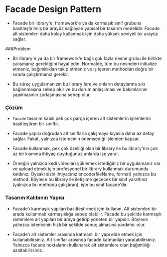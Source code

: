 # Facade Design Pattern

- Facede bir library'e, framework'e ya da karmaşık sınıf grubuna basitleştirilmiş
bir arayüz sağlayan yapısal bir tasarım modelidir. Facade alt sistemleri daha kolay
  kullanmak için daha yüksek seviyeli bir arayüz sağlar.
      
###Problem

- Bir library'e ya da bir framework'e bağlı çok fazla nesne grubu ile birlikte çalışmanız
gerektiğini hayal edin. Normalde, tüm bu nesneleri initialize etmeniz, bağımlılıkları
  takip etmeniz ve iş içeren methodları doğru bir sırada çalıştırmanız gerekir.
  
- Bu süreç uygulamanızın bu library'lere ve onların detaylarına sıkı bağlanmasına
sebep olur ve bu durum anlaşılması ve bakımlarının yapılmasının zorlaşmasına sebep olur.
  
### Çözüm

- `Facade` tasarım kabılı pek çok parça içeren alt sistemlerin işlemlerini basitleştiren
bir sınıftır. 
  
- Facade yapısı doğrudan alt sınıflarla çalışmaya kıyasla daha az detay sağlar. Fakat, yalnızca 
istemcinin önemsediği işlemleri kapsar.
  
- Facade kullanmak, pek çok özelliği olan bir library ile bu library'nin çok az bir kısmına ihtiyaç
duyduğunuz anlarda işe yarar.
  
- Örneğin yalnızca kedi videoları yüklemek istediğiniz bir uygulamanız var ve upload
etmek için profesyonel bir library kullanmak durumunda kaldınız. Oysaki sizin ihtiyacınız
  encode(fileName, format) yalnızca bu method. Böylece bu library ile iletişime geçecek
  bir sınıf yarattınız (yalnızca bu methodu çalıştıran), işte bu sınıf facade'dır.

### Tasarım Kalıbının Yapısı

- Facade'ı karmaşık yapıları basitleştirmek için kullanın. Alt sistemleri bir arada 
kullanmak karmaşıklığa sebep olabilir. Facade bu şekilde karmaşık sistemlere ait yapıları
  bir araya getirip yöneten bir yapıdır. Böylece yalnızca istemcinin hızlı bir şekilde
  sonuç almasına yardımcı olur.
  
- Facade'ı alt sistemler arasında katmanlı bir yapı elde etmek için kullanabilirsiniz.
Alt sınıflar arasında facade katmanları yaratabilirsiniz. Yalnızca facade noktalarını
  kullanarak alt sistemlere olan bağımlılığı azaltabilirsiniz.
  
